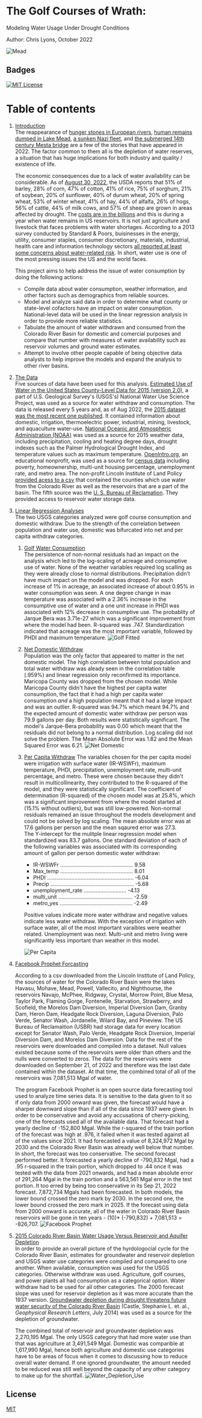 
# The Golf Courses of Wrath:  
Modeling Water Usage Under Drought Conditions

Author: Chris Lyons, October 2022

![Mead](/hydro2/Drought-before-after.jpg?raw=true)
## Badges  
[![MIT License](https://img.shields.io/badge/License-MIT-green.svg)](https://choosealicense.com/licenses/mit/)  


# Table of contents  
1. [Introduction](#introduction)  
The reappearance of [hunger stones in European rivers](https://www.businessinsider.com/centuries-old-hunger-stones-reappear-as-european-rivers-run-dry-2022-8?op=1), [human remains dumped in Lake Mead](https://abcnews.go.com/US/5th-set-human-remains-found-receding-lake-mead/story?id=88512428), [a sunken Nazi fleet](https://www.businessinsider.com/photos-europes-drought-exposes-nazi-fleet-sunk-world-war-ii-2022-8), and [the submerged 14th century Mesta bridge](https://www.reuters.com/world/europe/hitting-rock-bottom-drought-heat-drain-spanish-reservoirs-2022-08-10/) are a few of the stories that have appeared in 2022.  The factor common to them all is the depletion of water reserves, a situation that has huge implications for both industry and quality / existence of life. 

   
   
    The economic consequences due to a lack of water availability can be considerable.  As of [August 30, 2022](https://drought.unl.edu/archive/AgInDrought/AgInDrought_20220830.pdf), the USDA reports that 51% of barley, 28% of corn, 47% of cotton, 41% of rice, 75% of sorghum, 21% of soybean, 20% of sunflower, 40% of durum wheat, 20% of spring wheat, 53% of winter wheat, 41% of hay, 44% of alfalfa, 26% of hogs, 56% of cattle, 44% of milk cows, and 57% of sheep are grown in areas affected by drought. The [costs are in the billions](https://www.ncei.noaa.gov/access/billions/mapping) and this is during a year when water remains in US reservoirs.  It is not just agriculture and livestock that faces problems with water shortages.  According to a 2013 survey conducted by Standard & Poors, buisinesses in the energy, utility, consumer staples, consumer discretionary, materials, industrial, health care and information technology sectors [all reported at least some concerns about water-related risk](https://www.brookings.edu/research/in-times-of-drought-nine-economic-facts-about-water-in-the-united-states/).  In short, water use is one of the most pressing issues the US and the world faces. 
    
    This project aims to help address the issue of water consumption by doing the following actions:
    *  Compile data about water consumption, weather information, and other factors such as demographics from reliable sources.   
    *    Model and analyze said data in order to determine what county or state-level cofactors have an impact on water consumption. National-level data will be used in the linear regression analysis in order to provide more reliable statistics.
    *  Tabulate the amount of water withdrawn and consumed from the Colorado River Basin for domestic and comercial purposes and compare that number with measures of water availability such as reservoir volumes and ground water estimates.
    * Attempt to involve other people capable of being objective data analysts to help improve the models and expand the analysis to other river basins.

2. [The Data](#paragraph1)  
Five sources of data have been used for this analysis.  [Estimated Use of Water in the United States County-Level Data for 2015 (version 2.0)](https://www.sciencebase.gov/catalog/item/get/5af3311be4b0da30c1b245d8), a part of U.S. Geological Survey's (USGS's) National Water Use Science Project, was used as a source for water withdraw and consumption.     The data is released every 5 years and, as of Aug 2022, the [2015 dataset was the most recent one published](https://water.usgs.gov/watuse/data/).  It contained information about domestic, irrigation, thermoelectric power, industrial, mining, livestock, and aquaculture water-use. 
 [National Oceanic and Atmospheric Administration (NOAA)](https://www.ncei.noaa.gov/access/monitoring/climate-at-a-glance/) was used as a source for 2015 weather data, including precipitation, cooling and heating degree days, drought indexes such as the Palmer Hydrological Drought Index, and temperature values such as maximum temperature.  [OpenIntro.org](https://www.openintro.org/), an educational nonprofit, was used as a source for [census data](https://www.openintro.org/data/index.php?data=county) including poverty, homeownership, multi-unit housing percentage, unemployment rate, and metro area.  The non-profit Lincoln Institute of Land Policy [provided acess to a csv](https://coloradoriverbasin-lincolninstitute.hub.arcgis.com/) that contained the counties which use water from the Colorado River as well as the reservoirs that are a part of the basin.  The fifth source was the [U. S. Bureau of Reclamation](https://www.usbr.gov/uc/water/hydrodata/).  They provided access to reservoir water storage data.
    
3. [Linear Regression Analyses](#paragraph2)  
The two USGS categories analyzed were golf course consumption and domestic withdraw.  Due to the strength of the correlation between population and water use, domestic was bifurcated into net and per capita withdraw categories.
    1. [Golf Water Consumption](#subparagraph1)  
    The persistence of non-normal residuals had an impact on the analysis which led to the log-scaling of acreage and consumptive use of water.    None of the weather variables required log scalling as they were already close to normal distributions.  Precipitation didn't have much impact on the model and was dropped.  For each increase of 1% in acreage, an associated increase of about 0.95% in water consumption was seen.  A one degree change in max temperature was associated with a 2.36% increase in the consumptive use of water and a one unit increase in PHDI was associated with 12% decrease in consumptive use.   The probablity of Jarque Bera was 3.71e-27 which was a significant improvement from where the model had been.  R-squared was .747. Standardization indicated that acreage was the most important variable, followed by PHDI and maximum temperature.
    ![Golf Fitted](/hydro2/Fitted_Golf.png?raw=true)
    1.   [Net Domestic Withdraw](#subparagraph1)    
    Population was the only factor that appeared to matter in the net domestic model. The high correlation between total population and total water withdraw was aleady seen in the correlation table (.959%) and linear regression only reconfirmed its importance.  Maricopa County was dropped from the chosen model.  While Maricopa County didn't have the highest per capita water consumption, the fact that it had a high per capita water consumption *and* a high population meant that it had a large impact and was an outlier.   R-squared was 94.7% which meant 94.7% and the expected amount of domestic water withdraw per person was 79.9 gallons per day.  Both results were statistically significant.  The model's Jarque-Bera probability was 0.00 which meant that the residuals did not belong to a normal distribution.  Log scaling did not solve the problem. The Mean Absolute Error was 1.82 and the Mean Squared Error was 6.21.
    ![Net Domestic](/hydro2/Net_Domestic_Regression_Line.png?raw=true)
    1. [Per Capita Withdraw](#subparagraph1)
    The variables chosen for the per capita model were irrigation with surface water (IR-WSWFr), maximum temperature, PHDI, precipitation, unemployment rate, multi-unit percentage, and metro.  These were chosen because they didn't result in multicollinearity, they contributed to the R-squared of the model, and they were statistically significant.  The coefficient of determination (R-squared) of the chosen model was at 25.8%, which was a significant improvement from where the model started at (15.1% without outliers), but was still low-powered.  Non-normal residuals remained an issue throughout the models development and could not be solved by log scaling. The mean absolute error was at 17.6 gallons per person and the mean sqaured error was 27.3.   
The Y-intercept for the mulitple linear regression model when standardized was 83.7 gallons. One standard deviation of each of the following variables was associated with its corresponding amount of gallon per person domestic water withdraw:


        * IR-WSWFr       ................................................     9.58
        * Max_temp           ................................................        8.01
        * PHDI                  .........................................................      -6.04
        * Precip                  .......................................................      -5.68
        * unemployment_rate         ............................   -4.13    
        * multi_unit             .................................................   -2.59
        * metro_yes          ................................................   -2.49

        Positive values indicate more water withdraw and negative values indicate less water withdraw.  With the exception of irrigation with surface water, all of the most important varaibles were weather related.  Unemployment was next.  Multi-unit and metro living were significantly less important than weather in this model. 

        ![Per Capita](/hydro2/2000_Facebook_Prophet_Forecast.png?raw=true)

4. [Facebook Prophet Forcasting](#paragraph2)
 
    According to a csv downloaded from the Lincoln Institute of Land Policy, the sources of water for the Colorado River Basin were the lakes Havasu, Mohave, Mead, Powell, Vallecito, and Nighthourse, the reservoirs Navajo, McPhee, Ridgway, Crystal, Morrow Point, Blue Mesa, Taylor Park, Flaming Gorge, Fontenelle, Starvation, Strawberry, and Scofield, the Morelos Dam Diversion, Imperial Diversion Dam, Granby Dam, Heron Dam, Headgate Rock Diversion, Laguna Diversion, Palo Verde, Senator Wash, Jordanelle, Wilard Bay, and Pineview. The US Bureau of Reclamaition (USBR) had storage data for every location except for Senator Wash, Palo Verde, Headgate Rock Diversion, Imperial Diversion Dam, and Morelos Dam Diversion. Data for the rest of the reservoirs were downloaded and compiled into a dataset.    Null values existed because some of the reservoirs were older than others and the nulls were converted to zeros.  The data for the reservoirs were downloaded on September 21, of 2022 and therefore was the last date contained within the dataset. At that time, the combined total of all of the reservoirs was 7,081,513 Mgal of water.
    
    The program Facebook Prophet is an open source data forecasting tool used to analyze time series data.  It is sensitive to the data given to it so if only data from 2000 onward was given, the forecast would have a sharper downward slope than if all of the data since 1937 were given.  In order to be conservative and avoid any accusations of cherry-picking, one of the forecasts used all of the available data.  That forecast had a yearly decline of -152,800 Mgal.  While the r-squared of the train portion of the forecast was high at .976, it failed when it was tested against all of the values since 2021.  It had forecasted a value of 8,324,972 Mgal by 2030 and the Colorado River Basin was already well below that number.  In short, the forecast was too conservative.  The second forecast performed better.  It forecasted a yearly decline of -790,832 Mgal, had a .95 r-squared in the train portion, which dropped to .44 once it was tested with the data from 2021 onwards, and had a mean absolute error of 291,264 Mgal in the train portion and a 563,561 Mgal error in the test portion.  It too erred by being too conservative in its Sep 21, 2022 forecast. 7,872,734 Mgals had been forecasted.  In both models, the lower bound crossed the zero mark by 2030.  In the second one, the lower bound crossed the zero mark in 2025.  If the forecast using data from 2000 onward is accurate, all of the water in Colorado River Basin reservoirs will be gone in ten years - (10)* (-790,832) + 7,081,513 = -826,707. 
    ![Facebook Prophet](/hydro2/2000_Facebook_Prophet_Forecast.png?raw=true)

5. [2015  Colorado River Basin Water Usage Versus Reservoir and Aquifer Depletion](#subparagraph1)  
 In order to provide an overall picture of the hyrdologocial cycle for the Colorado River Basin, estimates for groundwater and reservoir depletion and USGS water use categories were compiled and compared to one another.  When available, consumption was used for the USGS categories.  Otherwise withdraw was used.  Agriculture, golf courses, and power plants all had consumption as a categorical option.   Water withdraw had to be used for all other categories.  The 2000 forecast slope was used for reservoir depletion as it was more accurate than the 1937 version. [Groundwater depletion during drought threatens future water security of the Colorado River Basin](https://agupubs.onlinelibrary.wiley.com/doi/full/10.1002/2014GL061055) (Castle, Stephanie L. et. al., *Geophysical Research Letters*, July 2014) was used as a source for the depletion of groundwater.
    
    
    The combined total of reservoir and groundwater depletion was 2,270,195 Mgal.  The only USGS category that had more water use than that was agriculture at 3,491,549 Mgal.  Domestic was comparible at 1,617,990 Mgal, hence both agriculture and domestic use categories have to be areas of focus when it comes to discussing how to reduce overall water demand.  If one ignored groundwater, the amount needed to be reduced was still well beyond the capacity of any other category to make up for the shortfall.
    ![Water_Depletion_Use](/hydro2/Water_Depletion_versus_Water_Use.png?raw=true)

## License  

[MIT](https://choosealicense.com/licenses/mit/)
